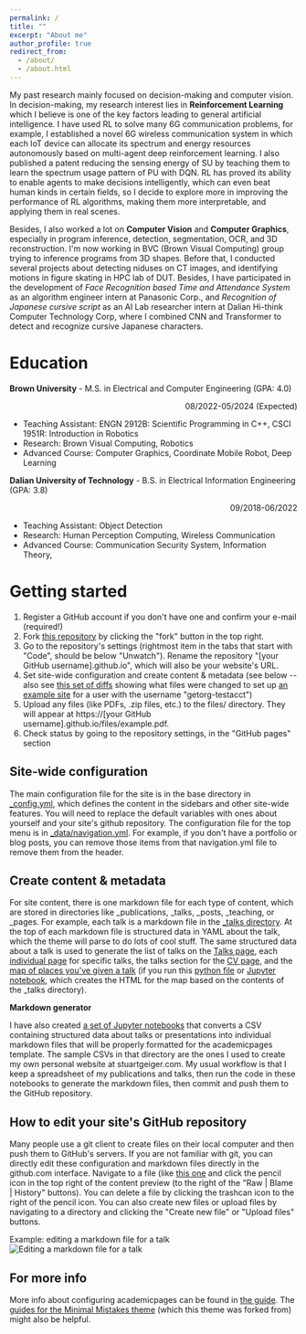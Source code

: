 ```yaml
---
permalink: /
title: ""
excerpt: "About me"
author_profile: true
redirect_from: 
  - /about/
  - /about.html
---
```


My past research mainly focused on decision-making and computer vision. In decision-making, my research interest lies in **Reinforcement Learning** which I believe is one of the key factors leading to general artificial intelligence. I have used RL to solve many 6G communication problems, for example, I established a novel 6G wireless communication system in which each IoT device can allocate its spectrum and energy resources autonomously based on multi-agent deep reinforcement learning. I also published a patent reducing the sensing energy of SU by teaching them to learn the spectrum usage pattern of PU with DQN. RL has proved its ability to enable agents to make decisions intelligently, which can even beat human kinds in certain fields, so I decide to explore more in improving the performance of RL algorithms, making them more interpretable, and applying them in real scenes.

Besides, I also worked a lot on **Computer Vision** and **Computer Graphics**, especially in program inference, detection, segmentation, OCR, and 3D reconstruction. I'm now working in BVC (Brown Visual Computing) group trying to inference programs from 3D shapes. Before that, I conducted several projects about detecting niduses on CT images, and identifying motions in figure skating in HPC lab of DUT. Besides, I have participated in the development of *Face Recognition based Time and Attendance System* as an algorithm engineer intern at Panasonic Corp., and *Recognition of Japanese cursive script* as an AI Lab researcher intern at Dalian Hi-think Computer Technology Corp, where I combined CNN and Transformer to detect and recognize cursive Japanese characters.

Education
======
**Brown University** - M.S. in Electrical and Computer Engineering (GPA: 4.0)
<p align="right">08/2022-05/2024 (Expected)</p>

- Teaching Assistant: ENGN 2912B: Scientific Programming in C++, CSCI 1951R: Introduction in Robotics
- Research: Brown Visual Computing, Robotics
- Advanced Course: Computer Graphics, Coordinate Mobile Robot, Deep Learning


**Dalian University of Technology** - B.S. in Electrical Information Engineering (GPA: 3.8)
<p align="right">09/2018-06/2022</p>

- Teaching Assistant: Object Detection
- Research: Human Perception Computing, Wireless Communication
- Advanced Course: Communication Security System, Information Theory, 


Getting started
======
1. Register a GitHub account if you don't have one and confirm your e-mail (required!)
1. Fork [this repository](https://github.com/academicpages/academicpages.github.io) by clicking the "fork" button in the top right. 
1. Go to the repository's settings (rightmost item in the tabs that start with "Code", should be below "Unwatch"). Rename the repository "[your GitHub username].github.io", which will also be your website's URL.
1. Set site-wide configuration and create content & metadata (see below -- also see [this set of diffs](http://archive.is/3TPas) showing what files were changed to set up [an example site](https://getorg-testacct.github.io) for a user with the username "getorg-testacct")
1. Upload any files (like PDFs, .zip files, etc.) to the files/ directory. They will appear at https://[your GitHub username].github.io/files/example.pdf.  
1. Check status by going to the repository settings, in the "GitHub pages" section

Site-wide configuration
------
The main configuration file for the site is in the base directory in [_config.yml](https://github.com/academicpages/academicpages.github.io/blob/master/_config.yml), which defines the content in the sidebars and other site-wide features. You will need to replace the default variables with ones about yourself and your site's github repository. The configuration file for the top menu is in [_data/navigation.yml](https://github.com/academicpages/academicpages.github.io/blob/master/_data/navigation.yml). For example, if you don't have a portfolio or blog posts, you can remove those items from that navigation.yml file to remove them from the header. 

Create content & metadata
------
For site content, there is one markdown file for each type of content, which are stored in directories like _publications, _talks, _posts, _teaching, or _pages. For example, each talk is a markdown file in the [_talks directory](https://github.com/academicpages/academicpages.github.io/tree/master/_talks). At the top of each markdown file is structured data in YAML about the talk, which the theme will parse to do lots of cool stuff. The same structured data about a talk is used to generate the list of talks on the [Talks page](https://academicpages.github.io/talks), each [individual page](https://academicpages.github.io/talks/2012-03-01-talk-1) for specific talks, the talks section for the [CV page](https://academicpages.github.io/cv), and the [map of places you've given a talk](https://academicpages.github.io/talkmap.html) (if you run this [python file](https://github.com/academicpages/academicpages.github.io/blob/master/talkmap.py) or [Jupyter notebook](https://github.com/academicpages/academicpages.github.io/blob/master/talkmap.ipynb), which creates the HTML for the map based on the contents of the _talks directory).

**Markdown generator**

I have also created [a set of Jupyter notebooks](https://github.com/academicpages/academicpages.github.io/tree/master/markdown_generator
) that converts a CSV containing structured data about talks or presentations into individual markdown files that will be properly formatted for the academicpages template. The sample CSVs in that directory are the ones I used to create my own personal website at stuartgeiger.com. My usual workflow is that I keep a spreadsheet of my publications and talks, then run the code in these notebooks to generate the markdown files, then commit and push them to the GitHub repository.

How to edit your site's GitHub repository
------
Many people use a git client to create files on their local computer and then push them to GitHub's servers. If you are not familiar with git, you can directly edit these configuration and markdown files directly in the github.com interface. Navigate to a file (like [this one](https://github.com/academicpages/academicpages.github.io/blob/master/_talks/2012-03-01-talk-1.md) and click the pencil icon in the top right of the content preview (to the right of the "Raw | Blame | History" buttons). You can delete a file by clicking the trashcan icon to the right of the pencil icon. You can also create new files or upload files by navigating to a directory and clicking the "Create new file" or "Upload files" buttons. 

Example: editing a markdown file for a talk
![Editing a markdown file for a talk](/images/editing-talk.png)

For more info
------
More info about configuring academicpages can be found in [the guide](https://academicpages.github.io/markdown/). The [guides for the Minimal Mistakes theme](https://mmistakes.github.io/minimal-mistakes/docs/configuration/) (which this theme was forked from) might also be helpful.
